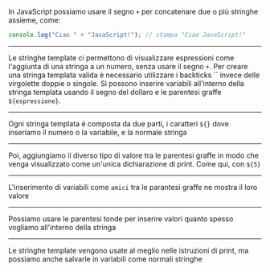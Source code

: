 In JavaScript possiamo usare il segno `+` per concatenare due o più stringhe assieme, come:
```javascript
console.log("Ciao " + "JavaScript!"); // stampa "Ciao JavaScript!"
```

---

Le stringhe template ci permettono di visualizzare espressioni come l'aggiunta di una stringa a un numero, senza usare il segno `+`.
Per creare una stringa templata valida è necessario utilizzare i backticks `` invece delle virgolette doppie o singole.
Si possono inserire variabili all'interno della stringa templata usando il segno del dollaro e le parentesi graffe `${espressione}`.

---

Ogni stringa templata è composta da due parti, i caratteri `${}` dove inseriamo il numero o la variabile, e la normale stringa

---

Poi, aggiungiamo il diverso tipo di valore tra le parentesi graffe in modo che venga visualizzato come un'unica dichiarazione di print.
Come qui, con `${5}`

---

L'inserimento di variabili come `amici` tra le parantesi graffe ne mostra il loro valore

---

Possiamo usare le parentesi tonde per inserire valori quanto spesso vogliamo all'interno della stringa

---

Le stringhe template vengono usate al meglio nelle istruzioni di print, ma possiamo anche salvarle in variabili come normali stringhe
